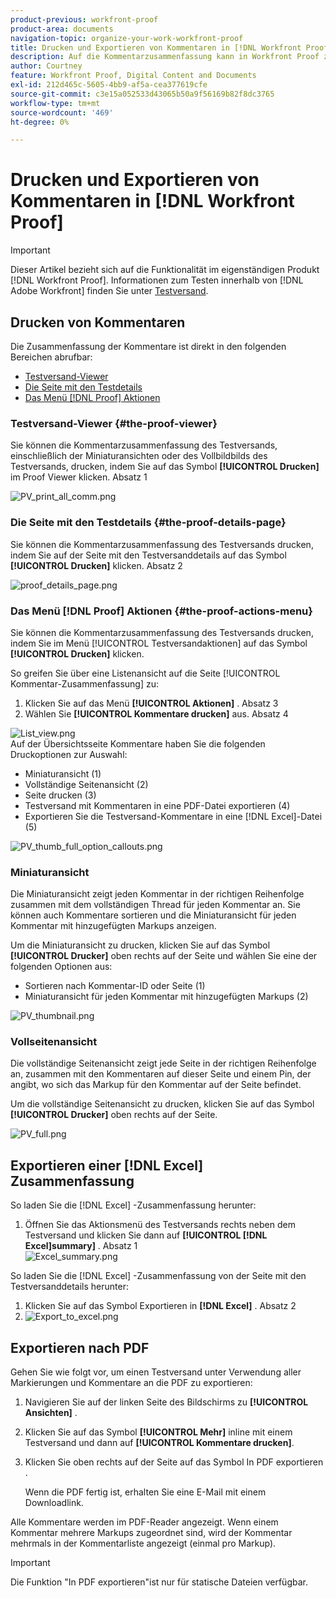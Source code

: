 ```yaml
---
product-previous: workfront-proof
product-area: documents
navigation-topic: organize-your-work-workfront-proof
title: Drucken und Exportieren von Kommentaren in [!DNL Workfront Proof]
description: Auf die Kommentarzusammenfassung kann in Workfront Proof zugegriffen werden.
author: Courtney
feature: Workfront Proof, Digital Content and Documents
exl-id: 212d465c-5605-4bb9-af5a-cea377619cfe
source-git-commit: c3e15a052533d43065b50a9f56169b82f8dc3765
workflow-type: tm+mt
source-wordcount: '469'
ht-degree: 0%

---
```


# Drucken und Exportieren von Kommentaren in [!DNL Workfront Proof]

>[!IMPORTANT]
>
>Dieser Artikel bezieht sich auf die Funktionalität im eigenständigen Produkt [!DNL Workfront Proof]. Informationen zum Testen innerhalb von [!DNL Adobe Workfront] finden Sie unter [Testversand](../../../review-and-approve-work/proofing/proofing.md).

## Drucken von Kommentaren

Die Zusammenfassung der Kommentare ist direkt in den folgenden Bereichen abrufbar:

* [Testversand-Viewer](#the-proof-viewer)
* [Die Seite mit den Testdetails](#the-proof-details-page)
* [Das Menü  [!DNL Proof]  Aktionen](#the-proof-actions-menu)

### Testversand-Viewer {#the-proof-viewer}

Sie können die Kommentarzusammenfassung des Testversands, einschließlich der Miniaturansichten oder des Vollbildbilds des Testversands, drucken, indem Sie auf das Symbol **[!UICONTROL Drucken]** im Proof Viewer klicken. Absatz 1

![PV_print_all_comm.png](assets/pv-print-all-comm-350x158.png)

### Die Seite mit den Testdetails {#the-proof-details-page}

Sie können die Kommentarzusammenfassung des Testversands drucken, indem Sie auf der Seite mit den Testversanddetails auf das Symbol **[!UICONTROL Drucken]** klicken. Absatz 2

![proof_details_page.png](assets/proof-details-page-350x231.png)

### Das Menü [!DNL Proof] Aktionen {#the-proof-actions-menu}

Sie können die Kommentarzusammenfassung des Testversands drucken, indem Sie im Menü [!UICONTROL Testversandaktionen] auf das Symbol **[!UICONTROL Drucken]** klicken.

So greifen Sie über eine Listenansicht auf die Seite [!UICONTROL Kommentar-Zusammenfassung] zu:

1. Klicken Sie auf das Menü **[!UICONTROL Aktionen]** . Absatz 3
1. Wählen Sie **[!UICONTROL Kommentare drucken]** aus. Absatz 4

![List_view.png](assets/list-view-350x155.png)\
Auf der Übersichtsseite Kommentare haben Sie die folgenden Druckoptionen zur Auswahl:

* Miniaturansicht (1)
* Vollständige Seitenansicht (2)
* Seite drucken (3)
* Testversand mit Kommentaren in eine PDF-Datei exportieren (4)
* Exportieren Sie die Testversand-Kommentare in eine [!DNL Excel]-Datei (5)

![PV_thumb_full_option_callouts.png](assets/pv-thumb-full-option-callouts-350x154.png)

### Miniaturansicht

Die Miniaturansicht zeigt jeden Kommentar in der richtigen Reihenfolge zusammen mit dem vollständigen Thread für jeden Kommentar an. Sie können auch Kommentare sortieren und die Miniaturansicht für jeden Kommentar mit hinzugefügten Markups anzeigen.

Um die Miniaturansicht zu drucken, klicken Sie auf das Symbol **[!UICONTROL Drucker]** oben rechts auf der Seite und wählen Sie eine der folgenden Optionen aus:

* Sortieren nach Kommentar-ID oder Seite (1)
* Miniaturansicht für jeden Kommentar mit hinzugefügten Markups (2)

![PV_thumbnail.png](assets/pv-thumbnail-350x290.png)

### Vollseitenansicht

Die vollständige Seitenansicht zeigt jede Seite in der richtigen Reihenfolge an, zusammen mit den Kommentaren auf dieser Seite und einem Pin, der angibt, wo sich das Markup für den Kommentar auf der Seite befindet.

Um die vollständige Seitenansicht zu drucken, klicken Sie auf das Symbol **[!UICONTROL Drucker]** oben rechts auf der Seite.

![PV_full.png](assets/pv-full-350x347.png)

## Exportieren einer [!DNL Excel] Zusammenfassung

So laden Sie die [!DNL Excel] -Zusammenfassung herunter:

1. Öffnen Sie das Aktionsmenü des Testversands rechts neben dem Testversand und klicken Sie dann auf **[!UICONTROL [!DNL Excel]summary]** . Absatz 1\
   ![Excel_summary.png](assets/excel-summary-350x450.png)

So laden Sie die [!DNL Excel] -Zusammenfassung von der Seite mit den Testversanddetails herunter:

1. Klicken Sie auf das Symbol Exportieren in **[!DNL Excel]** . Absatz 2
1. ![Export_to_excel.png](assets/export-to-excel-350x185.png)

## Exportieren nach PDF

Gehen Sie wie folgt vor, um einen Testversand unter Verwendung aller Markierungen und Kommentare an die PDF zu exportieren:

1. Navigieren Sie auf der linken Seite des Bildschirms zu **[!UICONTROL Ansichten]** .
1. Klicken Sie auf das Symbol **[!UICONTROL Mehr]** inline mit einem Testversand und dann auf **[!UICONTROL Kommentare drucken]**.

1. Klicken Sie oben rechts auf der Seite auf das Symbol In PDF exportieren .

   Wenn die PDF fertig ist, erhalten Sie eine E-Mail mit einem Downloadlink.

Alle Kommentare werden im PDF-Reader angezeigt. Wenn einem Kommentar mehrere Markups zugeordnet sind, wird der Kommentar mehrmals in der Kommentarliste angezeigt (einmal pro Markup).

>[!IMPORTANT]
>
>Die Funktion &quot;In PDF exportieren&quot;ist nur für statische Dateien verfügbar.

